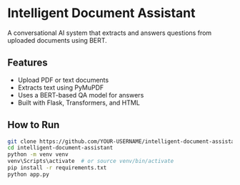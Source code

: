 # Intelligent Document Assistant

A conversational AI system that extracts and answers questions from uploaded documents using BERT.

## Features

- Upload PDF or text documents
- Extracts text using PyMuPDF
- Uses a BERT-based QA model for answers
- Built with Flask, Transformers, and HTML

## How to Run

```bash
git clone https://github.com/YOUR-USERNAME/intelligent-document-assistant.git
cd intelligent-document-assistant
python -m venv venv
venv\Scripts\activate  # or source venv/bin/activate
pip install -r requirements.txt
python app.py
